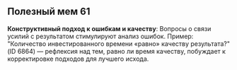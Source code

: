 ## Полезный мем 61

**Конструктивный подход к ошибкам и качеству**: Вопросы о связи усилий с результатом стимулируют анализ ошибок. Пример: "Количество инвестированного времени «равно» качеству результата?" (ID 6864) — рефлексия над тем, равно ли время качеству, побуждает к корректировке подходов для лучшего исхода.
